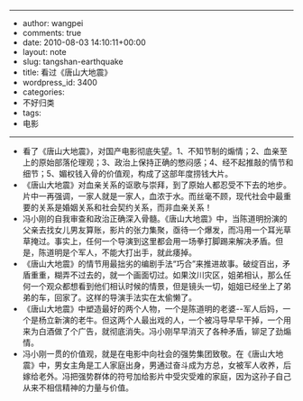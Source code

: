 - --
- author: wangpei
- comments: true
- date: 2010-08-03 14:10:11+00:00
- layout: note
- slug: tangshan-earthquake
- title: 看过《唐山大地震》
- wordpress_id: 3400
- categories:
- 不好归类
- tags:
- 电影
- --
- 看了《唐山大地震》，对国产电影彻底失望。1、不知节制的煽情；2、血亲至上的原始部落伦理观；3、政治上保持正确的憋闷感；4、经不起推敲的情节和细节；5、媚权钱入骨的价值观，构成了这部年度捞钱大片。 
- 《唐山大地震》对血亲关系的讴歌与崇拜，到了原始人都忍受不下去的地步。片中一再强调，一家人就是一家人，血浓于水。而丝毫不顾，现代社会中最重要的关系是婚姻关系和社会契约关系，而非血亲关系！  
- 冯小刚的自我审查和政治正确深入骨髓。《唐山大地震》中，当陈道明扮演的父亲去找女儿男友算账，影片的张力集聚，亟待一个爆发，而冯用一个耳光草草掩过。事实上，任何一个导演到这里都会用一场拳打脚踢来解决矛盾。但是，陈道明是个军人，不能大打出手，就此痿掉。
- 《唐山大地震》的情节用最拙劣的编剧手法“巧合”来推进故事。破绽百出，矛盾重重，糊弄不过去的，就一个画面切过。如果汶川灾区，姐弟相认，那么任何一个观众都想看到他们相认时候的情景，但是镜头一切，姐姐已经坐上了弟弟的车，回家了。这样的导演手法实在太偷懒了。 
- 《唐山大地震》中塑造最好的两个人物，一个是陈道明的老婆--军人后妈，一个是杨立新演的老牛。但这两个人最出戏的人，一个被冯导早早干掉，一个用来为白酒做了个广告，就彻底消失。冯小刚早早消灭了各种矛盾，铆足了劲煽情。 
- 冯小刚一贯的价值观，就是在电影中向社会的强势集团致敬。在《唐山大地震》中，男女主角是工人家庭出身，男通过奋斗成为方总，女被军人收养，后嫁给老外。冯把强势群体的符号加给影片中受灾受难的家庭，因为这孙子自己从来不相信精神的力量与价值。
